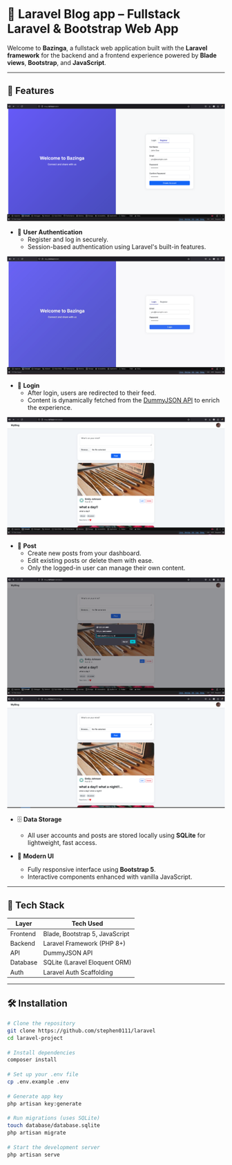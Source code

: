 # 🌟 Laravel Blog app – Fullstack Laravel & Bootstrap Web App

Welcome to **Bazinga**, a fullstack web application built with the **Laravel framework** for the backend and a frontend experience powered by **Blade views**, **Bootstrap**, and **JavaScript**.

---

## 🚀 Features

![Register](./resources/images/laravel2.png)

- 🔐 **User Authentication**
  - Register and log in securely.
  - Session-based authentication using Laravel's built-in features.

![Login](./resources/images/laravel1.png)

- 🧠 **Login**
  - After login, users are redirected to their feed.
  - Content is dynamically fetched from the [DummyJSON API](https://dummyjson.com/) to enrich the experience.


![Feed](./resources/images/laravel4.png)


- 📝 **Post**
  - Create new posts from your dashboard.
  - Edit existing posts or delete them with ease.
  - Only the logged-in user can manage their own content.

![Edit](./resources/images/laravel5.png)
![Confirm](./resources/images/laravel6.png)

- 🗄️ **Data Storage**
  - All user accounts and posts are stored locally using **SQLite** for lightweight, fast access.

- 🎨 **Modern UI**
  - Fully responsive interface using **Bootstrap 5**.
  - Interactive components enhanced with vanilla JavaScript.

---

## 🧰 Tech Stack

| Layer       | Tech Used                            |
|-------------|--------------------------------------|
| Frontend    | Blade, Bootstrap 5, JavaScript       |
| Backend     | Laravel Framework (PHP 8+)           |
| API         | DummyJSON API                        |
| Database    | SQLite (Laravel Eloquent ORM)        |
| Auth        | Laravel Auth Scaffolding             |

---

## 🛠️ Installation

```bash
# Clone the repository
git clone https://github.com/stephen0111/laravel
cd laravel-project

# Install dependencies
composer install

# Set up your .env file
cp .env.example .env

# Generate app key
php artisan key:generate

# Run migrations (uses SQLite)
touch database/database.sqlite
php artisan migrate

# Start the development server
php artisan serve
